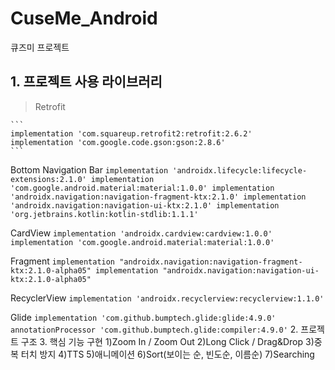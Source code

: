 # CuseMe_Android
큐즈미 프로젝트

## 1. 프로젝트 사용 라이브러리
>Retrofit
    
    ```       
    implementation 'com.squareup.retrofit2:retrofit:2.6.2'
    implementation 'com.google.code.gson:gson:2.8.6'
    ``` 

    
Bottom Navigation Bar
    ```
    implementation 'androidx.lifecycle:lifecycle-extensions:2.1.0'
    implementation 'com.google.android.material:material:1.0.0'
    implementation 'androidx.navigation:navigation-fragment-ktx:2.1.0'
    implementation 'androidx.navigation:navigation-ui-ktx:2.1.0'
    implementation 'org.jetbrains.kotlin:kotlin-stdlib:1.1.1'
    ```

CardView
    ```
    implementation 'androidx.cardview:cardview:1.0.0'
    implementation 'com.google.android.material:material:1.0.0'
    ```

Fragment 
    ```
    implementation "androidx.navigation:navigation-fragment-ktx:2.1.0-alpha05"
    implementation "androidx.navigation:navigation-ui-ktx:2.1.0-alpha05"
    ```
    
RecyclerView
    ```
    implementation 'androidx.recyclerview:recyclerview:1.1.0'
    ```
    
Glide
    ```
    implementation 'com.github.bumptech.glide:glide:4.9.0'
    annotationProcessor 'com.github.bumptech.glide:compiler:4.9.0'
    ```
2. 프로젝트 구조
3. 핵심 기능 구현
1)Zoom In / Zoom Out
2)Long Click / Drag&Drop
3)중복 터치 방지
4)TTS
5)애니메이션
6)Sort(보이는 순, 빈도순, 이름순)
7)Searching


